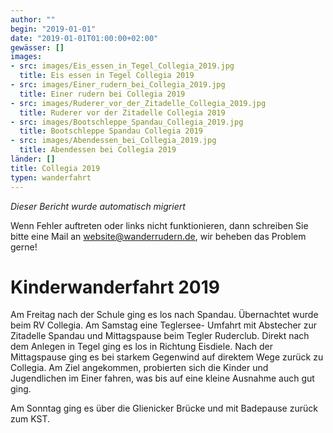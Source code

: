 ```yaml
---
author: ""
begin: "2019-01-01"
date: "2019-01-01T01:00:00+02:00"
gewässer: []
images:
- src: images/Eis_essen_in_Tegel_Collegia_2019.jpg
  title: Eis essen in Tegel Collegia 2019
- src: images/Einer_rudern_bei_Collegia_2019.jpg
  title: Einer rudern bei Collegia 2019
- src: images/Ruderer_vor_der_Zitadelle_Collegia_2019.jpg
  title: Ruderer vor der Zitadelle Collegia 2019
- src: images/Bootschleppe_Spandau_Collegia_2019.jpg
  title: Bootschleppe Spandau Collegia 2019
- src: images/Abendessen_bei_Collegia_2019.jpg
  title: Abendessen bei Collegia 2019
länder: []
title: Collegia 2019
typen: wanderfahrt
---
```



*Dieser Bericht wurde automatisch migriert*

Wenn Fehler auftreten oder links nicht funktionieren, dann schreiben Sie bitte eine Mail an website@wanderrudern.de, wir beheben das Problem gerne!



# Kinderwanderfahrt 2019


Am Freitag nach der Schule ging es los nach Spandau. Übernachtet wurde beim RV Collegia. Am Samstag eine Teglersee- Umfahrt mit Abstecher zur Zitadelle Spandau und Mittagspause beim Tegler Ruderclub. Direkt nach dem Anlegen in Tegel ging es los in Richtung Eisdiele. Nach der Mittagspause ging es bei starkem Gegenwind auf direktem Wege zurück zu Collegia. Am Ziel angekommen, probierten sich die Kinder und Jugendlichen im Einer fahren, was bis auf eine kleine Ausnahme auch gut ging.

Am Sonntag ging es über die Glienicker Brücke und mit Badepause zurück zum KST.
